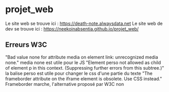 # projet_web
Le site web se trouve ici : https://death-note.alwaysdata.net
Le site web de dev se trouve ici : https://neekoinabsentia.github.io/projet_web/

## Erreurs W3C
"Bad value none for attribute media on element link: unrecognized media none." media none est utile pour le JS
"Element perso not allowed as child of element p in this context. (Suppressing further errors from this subtree.)" la balise perso est utile pour changer le css d'une partie du texte
"The frameborder attribute on the iframe element is obsolete. Use CSS instead." Frameborder marche, l'alternative proposé par W3C non
